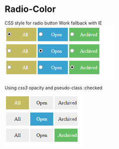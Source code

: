 # Radio-Color

CSS style for radio button
Work fallback with IE
![alt tag](https://raw.githubusercontent.com/ComeBurguburu/Radio-Color/master/IE.PNG)

Using *css3* opacity and pseudo-class :checked

![alt tag](https://raw.githubusercontent.com/ComeBurguburu/Radio-Color/master/chrome.png)
